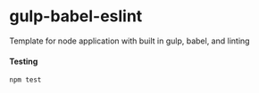 # gulp-babel-eslint
Template for node application with built in gulp, babel, and linting

#### Testing

```js
npm test
```
